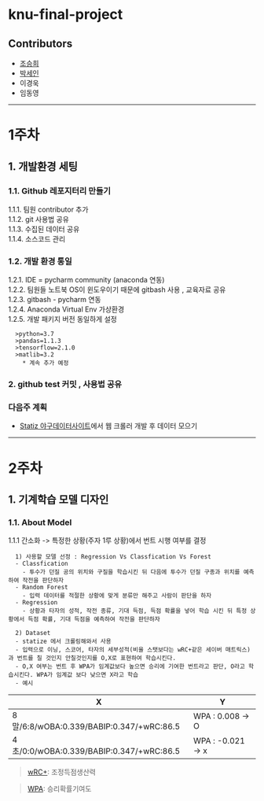 # knu-final-project
## Contributors
- [조승희](https://github.com/sa02045)
- [박세인](https://github.com/sein126)
- 이경욱
- 임동영
<hr>    

1주차
======
## 1. 개발환경 세팅

### 1.1. Github 레포지터리 만들기   
  1.1.1. 팀원 contributor 추가   
  1.1.2. git 사용법 공유   
  1.1.3. 수집된 데이터 공유   
  1.1.4. 소스코드 관리   

### 1.2. 개발 환경 통일

   1.2.1. IDE = pycharm community (anaconda 연동)   
   1.2.2. 팀원들 노트북 OS이 윈도우이기 때문에 gitbash 사용 , 교육자료 공유   
   1.2.3. gitbash - pycharm 연동   
   1.2.4. Anaconda Virtual Env 가상환경   
   1.2.5. 개발 패키지 버전 동일하게 설정   
   
      >python=3.7    
      >pandas=1.1.3    
      >tensorflow=2.1.0    
      >matlib=3.2    
        * 계속 추가 예정

### 2. github test 커밋 , 사용법 공유

### 다음주 계획
* [Statiz 야구데이터사이트](http://www.statiz.co.kr/main.php)에서 웹 크롤러 개발 후 데이터 모으기
<hr>

2주차
=====
## 1. 기계학습 모델 디자인

### 1.1. About Model 
  1.1.1 간소화 -> 특정한 상황(주자 1루 상황)에서 번트 시행 여부를 결정
  
      1) 사용할 모델 선정 : Regression Vs Classfication Vs Forest    
      - Classfication
        - 투수가 던질 공의 위치와 구질을 학습시킨 뒤 다음에 투수가 던질 구종과 위치를 예측하여 작전을 판단하자
      - Random Forest
        - 입력 데이터를 적절한 상황에 맞게 분류만 해주고 사람이 판단을 하자 
      - Regression
        - 상황과 타자의 성적, 작전 종류, 기대 득점, 득점 확률을 넣어 학습 시킨 뒤 특정 상황에서 득점 확률, 기대 득점을 예측하여 작전을 판단하자
                
      2) Dataset
      - statize 에서 크롤링해와서 사용
      - 입력으로 이닝, 스코어, 타자의 세부성적(비율 스탯보다는 wRC+같은 세이버 매트릭스)과 번트를 칠 것인지 안칠것인지를 O,X로 표현하여 학습시킨다.
      - O,X 여부는 번트 후 WPA가 임계값보다 높으면 승리에 기여한 번트라고 판단, O라고 학습시킨다. WPA가 임계값 보다 낮으면 X라고 학습
      - 예시
X | Y 
----|----
8 말/6:8/wOBA:0.339/BABIP:0.347/+wRC:86.5 | WPA : 0.008 -> O
4 초/0:0/wOBA:0.339/BABIP:0.347/+wRC:86.5 | WPA : -0.021 -> x


> [wRC+](https://namu.wiki/w/wRC+): 조정득점생산력

> [WPA](https://namu.wiki/w/%EC%8A%B9%EB%A6%AC%20%ED%99%95%EB%A5%A0%20%EA%B8%B0%EC%97%AC%EB%8F%84): 승리확률기여도
      
